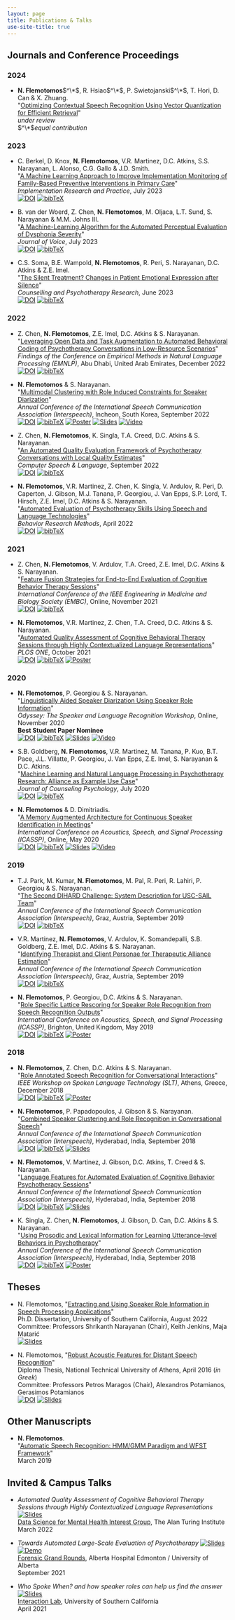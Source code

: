 ```yaml
---
layout: page
title: Publications & Talks
use-site-title: true
---
```


<script type="text/javascript">
function showOrHide(id) 
{
    var div = document.getElementById(id);
    if (div.style.display == "block") 
    {
        div.style.display = "none";
    }
    else 
    {
        div.style.display = "block";
    }
}
</script>

## Journals and Conference Proceedings

### 2024 

* __N. Flemotomos__$^\*$, R. Hsiao$^\*$, P. Swietojanski$^\*$, T. Hori, D. Can & X. Zhuang.  
"[Optimizing Contextual Speech Recognition Using Vector Quantization for Efficient Retrieval](https://arxiv.org/pdf/2411.00664)"   
*under review*  
$^\*$*equal contribution*

### 2023

<!-- * C.S. Soma, __N. Flemotomos__, S. Narayanan & Z.E. Imel.  
"That didn't feel good: The Effects of Therapist Confrontation on Client Emotional Expression during Motivational Interviewing"  
*under review* --> 

<!-- * B. van der Woerd, Z. Chen, __N. Flemotomos__, L. Timmons-Sund, M.E. Castro, F. Farrokhyar, S. Narayanan & M.M. Johns III.  
"A Machine-Learning Algorithm for the Automated Perceptual Evaluation of Voice Samples"   
*under review* --> 
    
* C. Berkel, D. Knox, __N. Flemotomos__, V.R. Martinez, D.C. Atkins, S.S. Narayanan, L. Alonso, C.G. Gallo & J.D. Smith.  
"[A Machine Learning Approach to Improve Implementation Monitoring of Family-Based Preventive Interventions in Primary Care](/work/papers/2023_ImplRes_MLFamilyPrimaryCare.pdf)"  
*Implementation Research and Practice*, July 2023  
[![DOI](/img/doi_logo_bw.png)](https://dx.doi.org/10.1177/26334895231187906) 
<a href="javascript:showOrHide('cite_2023_ImplRes_MLFamilyPrimaryCare');">![bibTeX](/img/cite_logo.png)</a> 
<div style="display:none" id="cite_2023_ImplRes_MLFamilyPrimaryCare">
<p><iframe src="/work/papers/citations/2023_ImplRes_MLFamilyPrimaryCare.bib.txt" frameborder="0" height="100"  width="90%"></iframe></p>
</div> 

* B. van der Woerd, Z. Chen, __N. Flemotomos__, M. Oljaca, L.T. Sund, S. Narayanan & M.M. Johns III.  
"[A Machine-Learning Algorithm for the Automated Perceptual Evaluation of Dysphonia Severity](/work/papers/2023_JVoice_MLDyshoniaSeverity.pdf)"  
*Journal of Voice*, July 2023  
[![DOI](/img/doi_logo_bw.png)](https://dx.doi.org/10.1016/j.jvoice.2023.06.006) 
<a href="javascript:showOrHide('cite_2023_JVoice_MLDysphoniaSeverity');">![bibTeX](/img/cite_logo.png)</a> 
<div style="display:none" id="cite_2023_JVoice_MLDysphoniaSeverity">
<p><iframe src="/work/papers/citations/2023_JVoice_MLDysphoniaSeverity.bib.txt" frameborder="0" height="100"  width="90%"></iframe></p>
</div> 

* C.S. Soma, B.E. Wampold, __N. Flemotomos__, R. Peri, S. Narayanan, D.C. Atkins & Z.E. Imel.   
"[The Silent Treatment? Changes in Patient Emotional Expression after Silence](https://onlinelibrary.wiley.com/share/author/EUJCBNEI4BCW4UFE7ZCW?target=10.1002/capr.12537)"    
*Counselling and Psychotherapy Research*, June 2023  
[![DOI](/img/doi_logo_bw.png)](https://dx.doi.org/10.1002/capr.12537) 
<a href="javascript:showOrHide('cite_2022_CAPR_SilentTreatment');">![bibTeX](/img/cite_logo.png)</a> 
<div style="display:none" id="cite_2022_CAPR_SilentTreatment">
<p><iframe src="/work/papers/citations/2022_CAPR_SilentTreatment.bib.txt" frameborder="0" height="100"  width="90%"></iframe></p>
</div> 

### 2022 

* Z. Chen, __N. Flemotomos__, Z.E. Imel, D.C. Atkins & S. Narayanan.  
"[Leveraging Open Data and Task Augmentation to Automated Behavioral Coding of Psychotherapy Conversations in Low-Resource Scenarios](/work/papers/2022_EMNLP_OpenDataTaskAugmentationBehavioralCoding.pdf)"  
*Findings of the Conference on Empirical Methods in Natural Language Processing (EMNLP)*, Abu Dhabi, United Arab Emirates, December 2022  
[![DOI](/img/doi_logo_bw.png)](https://aclanthology.org/2022.findings-emnlp.425) 
<a href="javascript:showOrHide('cite_2022_EMNLP_OpenData_TaskAugmentation_BehavioralCoding');">![bibTeX](/img/cite_logo.png)</a>  
<div style="display:none" id="cite_2022_EMNLP_OpenData_TaskAugmentation_BehavioralCoding">
<p><iframe src="/work/papers/citations/2022_EMNLP_OpenData_TaskAugmentation_BehavioralCoding.bib.txt" frameborder="0" height="100"  width="90%"></iframe></p>
</div>  

* __N. Flemotomos__ & S. Narayanan.  
"[Multimodal Clustering with Role Induced Constraints for Speaker Diarization](/work/papers/2022_IS_MultimodalClusteringRoleInducedConstraints.pdf)"   
*Annual Conference of the International Speech Communication Association (Interspeech)*, Incheon, South Korea, September 2022  
[![DOI](/img/doi_logo_bw.png)](http://dx.doi.org/10.21437/Interspeech.2022-814) 
<a href="javascript:showOrHide('cite_2022_IS_Constrained_Clustering_Diarization');">![bibTeX](/img/cite_logo.png)</a> 
[![Poster](/img/poster_logo.png)](/work/presentations/2022_IS_MultimodalClusteringRoleInducedConstraints_poster.pdf) 
[![Slides](/img/slides_logo.png)](/work/presentations/2022_IS_MultimodalClusteringRoleInducedConstraints_pres.pdf) 
[![Video](/img/video_logo.png)](/work/presentations/2022_IS_MultimodalClusteringRoleInducedConstraints_vid.mp4)  
<div style="display:none" id="cite_2022_IS_Constrained_Clustering_Diarization">
<p><iframe src="/work/papers/citations/2022_IS_Constrained_Clustering_Diarization.bib.txt" frameborder="0" height="100"  width="90%"></iframe></p>
</div>  

* Z. Chen, __N. Flemotomos__, K. Singla, T.A. Creed, D.C. Atkins & S. Narayanan.   
"[An Automated Quality Evaluation Framework of Psychotherapy Conversations with Local Quality Estimates](/work/papers/2022_CSL_Psychotherapy_LocalQuality.pdf)"  
*Computer Speech & Language*, September 2022   
[![DOI](/img/doi_logo_bw.png)](https://dx.doi.org/10.1016/j.csl.2022.101380) 
<a href="javascript:showOrHide('cite_2022_CSL_Psychotherapy_LocalQuality');">![bibTeX](/img/cite_logo.png)</a> 
<div style="display:none" id="cite_2022_CSL_Psychotherapy_LocalQuality">
<p><iframe src="/work/papers/citations/2022_CSL_Psychotherapy_LocalQuality.bib.txt" frameborder="0" height="100"  width="90%"></iframe></p>
</div>  

* __N. Flemotomos__, V.R. Martinez, Z. Chen, K. Singla, V. Ardulov, R. Peri, D. Caperton, J. Gibson, M.J. Tanana, P. Georgiou, J. Van Epps, S.P. Lord, T. Hirsch, Z.E. Imel, D.C. Atkins & S. Narayanan.   
"[Automated Evaluation of Psychotherapy Skills Using Speech and Language Technologies](https://rdcu.be/crPrw)"  
*Behavior Research Methods*, April 2022  
[![DOI](/img/doi_logo_bw.png)](http://dx.doi.org/10.3758/s13428-021-01623-4) 
<a href="javascript:showOrHide('cite_2021_BRM_Psychotherapy_Speech_Language');">![bibTeX](/img/cite_logo.png)</a> 
<div style="display:none" id="cite_2021_BRM_Psychotherapy_Speech_Language">
<p><iframe src="/work/papers/citations/2021_BRM_Psychotherapy_Speech_Language.bib.txt" frameborder="0" height="100"  width="90%"></iframe></p>
</div> 

### 2021

* Z. Chen, __N. Flemotomos__, V. Ardulov, T.A. Creed, Z.E. Imel, D.C. Atkins & S. Narayanan.  
"[Feature Fusion Strategies for End-to-End Evaluation of Cognitive Behavior Therapy Sessions](/work/papers/2021_EMBC_Feature_Fusion_CBT.pdf)"  
*International Conference of the IEEE Engineering in Medicine and Biology Society (EMBC)*, Online, November 2021  
[![DOI](/img/doi_logo_bw.png)](http://dx.doi.org/10.1109/EMBC46164.2021.9629694) 
<a href="javascript:showOrHide('cite_2021_EMBC_Feature_Fusion_CBT');">![bibTeX](/img/cite_logo.png)</a> 
<div style="display:none" id="cite_2021_EMBC_Feature_Fusion_CBT">
<p><iframe src="/work/papers/citations/2021_EMBC_Feature_Fusion_CBT.bib.txt" frameborder="0" height="100"  width="90%"></iframe></p>
</div>

* __N. Flemotomos__, V.R. Martinez, Z. Chen, T.A. Creed, D.C. Atkins & S. Narayanan.  
"[Automated Quality Assessment of Cognitive Behavioral Therapy Sessions through Highly Contextualized Language Representations](/work/papers/2021_PLOS_CBT_BERT.pdf)"  
*PLOS ONE*, October 2021  
[![DOI](/img/doi_logo_bw.png)](http://dx.doi.org/10.1371/journal.pone.0258639) 
<a href="javascript:showOrHide('cite_2021_PLOS_CBT_BERT');">![bibTeX](/img/cite_logo.png)</a> 
[![Poster](/img/poster_logo.png)](/work/presentations/2021_ECEfestival_BERT_CBT_poster.pdf) 
<div style="display:none" id="cite_2021_PLOS_CBT_BERT">
<p><iframe src="/work/papers/citations/2021_PLOS_CBT_BERT.bib.txt" frameborder="0" height="100"  width="90%"></iframe></p>
</div> 

### 2020

* __N. Flemotomos__, P. Georgiou & S. Narayanan.  
"[Linguistically Aided Speaker Diarization Using Speaker Role Information](/work/papers/2020_ODYSSEY_Linguistically_Diarization_Roles.pdf)"  
*Odyssey: The Speaker and Language Recognition Workshop*, Online, November 2020  
__Best Student Paper Nominee__  
[![DOI](/img/doi_logo_bw.png)](http://dx.doi.org/10.21437/Odyssey.2020-17) 
<a href="javascript:showOrHide('cite_2020_ODYSSEY_Linguistically_Diarization_Roles');">![bibTeX](/img/cite_logo.png)</a> 
[![Slides](/img/slides_logo.png)](/work/presentations/2020_ODYSSEY_Linguistically_Diarization_Roles_pres.pdf) 
[![Video](/img/video_logo.png)](/work/presentations/2020_ODYSSEY_Linguistically_Diarization_Roles_vid.mp4)  
<div style="display:none" id="cite_2020_ODYSSEY_Linguistically_Diarization_Roles">
<p><iframe src="/work/papers/citations/2020_ODYSSEY_Linguistically_Diarization_Roles.bib.txt" frameborder="0" height="100"  width="90%"></iframe></p>
</div>

* S.B. Goldberg, __N. Flemotomos__, V.R. Martinez, M. Tanana, P. Kuo, B.T. Pace, J.L. Villatte, P. Georgiou, J. Van Epps, Z.E. Imel, S. Narayanan & D.C. Atkins.  
"[Machine Learning and Natural Language Processing in Psychotherapy Research: Alliance as Example Use Case](/work/papers/2020_JCP_ML_NLP_Alliance.pdf)"  
*Journal of Counseling Psychology*, July 2020  
[![DOI](/img/doi_logo_bw.png)](http://dx.doi.org/10.1037/cou0000382) 
<a href="javascript:showOrHide('cite_2020_JCP_ML_NLP_Alliance');">![bibTeX](/img/cite_logo.png)</a> 
<div style="display:none" id="cite_2020_JCP_ML_NLP_Alliance">
<p><iframe src="/work/papers/citations/2020_JCP_ML_NLP_Alliance.bib.txt" frameborder="0" height="100"  width="90%"></iframe></p>
</div>

* __N. Flemotomos__ & D. Dimitriadis.  
"[A Memory Augmented Architecture for Continuous Speaker Identification in Meetings](/work/papers/2020_ICASSP_RMC_MSR.pdf)"  
*International Conference on Acoustics, Speech, and Signal Processing (ICASSP)*, Online, May 2020  
[![DOI](/img/doi_logo_bw.png)](http://dx.doi.org/10.1109/ICASSP40776.2020.9053152) 
<a href="javascript:showOrHide('cite_2020_ICASSP_RMC_MSR');">![bibTeX](/img/cite_logo.png)</a> 
[![Slides](/img/slides_logo.png)](/work/presentations/2020_ICASSP_RMC_MSR_pres.pdf) 
[![Video](/img/video_logo.png)](/work/presentations/2020_ICASSP_RMC_MSR_vid.mp4) 
<div style="display:none" id="cite_2020_ICASSP_RMC_MSR">
<p><iframe src="/work/papers/citations/2020_ICASSP_RMC_MSR.bib.txt" frameborder="0" height="100"  width="90%"></iframe></p>
</div>

<!-- ## Conference & Workshop Proceedings --> 

### 2019

* T.J. Park, M. Kumar, __N. Flemotomos__, M. Pal, R. Peri, R. Lahiri, P. Georgiou & S. Narayanan.  
"[The Second DIHARD Challenge: System Description for USC-SAIL Team](/work/papers/2019_IS_DIHARD.pdf)"  
*Annual Conference of the International Speech Communication Association (Interspeech)*, Graz, Austria, September 2019  
[![DOI](/img/doi_logo_bw.png)](http://dx.doi.org/10.21437/Interspeech.2019-1903) 
<a href="javascript:showOrHide('cite_2019_IS_DIHARD');">![bibTeX](/img/cite_logo.png)</a> 
<div style="display:none" id="cite_2019_IS_DIHARD">
<p><iframe src="/work/papers/citations/2019_IS_DIHARD.bib.txt" frameborder="0" height="100"  width="90%"></iframe></p>
</div>

* V.R. Martinez, __N. Flemotomos__, V. Ardulov, K. Somandepalli, S.B. Goldberg, Z.E. Imel, D.C. Atkins & S. Narayanan.  
"[Identifying Therapist and Client Personae for Therapeutic Alliance Estimation](/work/papers/2019_IS_Personae_Alliance.pdf)"  
*Annual Conference of the International Speech Communication Association (Interspeech)*, Graz, Austria, September 2019  
[![DOI](/img/doi_logo_bw.png)](http://dx.doi.org/10.21437/Interspeech.2019-2829) 
<a href="javascript:showOrHide('cite_2019_IS_Personae_Alliance');">![bibTeX](/img/cite_logo.png)</a> 
<div style="display:none" id="cite_2019_IS_Personae_Alliance">
<p><iframe src="/work/papers/citations/2019_IS_Personae_Alliance.bib.txt" frameborder="0" height="100"  width="90%"></iframe></p>
</div>

* __N. Flemotomos__, P. Georgiou, D.C. Atkins & S. Narayanan.  
"[Role Specific Lattice Rescoring for Speaker Role Recognition from Speech Recognition Outputs](/work/papers/2019_ICASSP_Role_Specific_ASR.pdf)"  
*International Conference on Acoustics, Speech, and Signal Processing (ICASSP)*, Brighton, United Kingdom, May 2019  
[![DOI](/img/doi_logo_bw.png)](http://dx.doi.org/10.1109/ICASSP.2019.8683900) 
<a href="javascript:showOrHide('cite_2019_ICASSP_Role_Specific_ASR');">![bibTeX](/img/cite_logo.png)</a> 
[![Poster](/img/poster_logo.png)](/work/presentations/2019_ICASSP_Role_Specific_ASR_poster.pdf)  
<div style="display:none" id="cite_2019_ICASSP_Role_Specific_ASR">
<p><iframe src="/work/papers/citations/2019_ICASSP_Role_Specific_ASR.bib.txt" frameborder="0" height="100"  width="90%"></iframe></p>
</div>

### 2018 

* __N. Flemotomos__, Z. Chen, D.C. Atkins & S. Narayanan.  
"[Role Annotated Speech Recognition for Conversational Interactions](/work/papers/2018_SLT_RASR.pdf)"  
*IEEE Workshop on Spoken Language Technology (SLT)*, Athens, Greece, December 2018  
[![DOI](/img/doi_logo_bw.png)](http://dx.doi.org/10.1109/SLT.2018.8639611) 
<a href="javascript:showOrHide('cite_2018_SLT_RASR');">![bibTeX](/img/cite_logo.png)</a> 
[![Poster](/img/poster_logo.png)](/work/presentations/2018_SLT_RASR_poster.pdf)  
<div style="display:none" id="cite_2018_SLT_RASR">
<p><iframe src="/work/papers/citations/2018_SLT_RASR.bib.txt" frameborder="0" height="100"  width="90%"></iframe></p>
</div>

* __N. Flemotomos__, P. Papadopoulos, J. Gibson & S. Narayanan.  
"[Combined Speaker Clustering and Role Recognition in Conversational Speech](/work/papers/2018_IS_SpeakerClustering.pdf)"  
*Annual Conference of the International Speech Communication Association (Interspeech)*, Hyderabad, India, September 2018  
[![DOI](/img/doi_logo_bw.png)](http://dx.doi.org/10.21437/Interspeech.2018-1654) 
<a href="javascript:showOrHide('cite_2018_IS_SpeakerClustering');">![bibTeX](/img/cite_logo.png)</a> 
[![Slides](/img/slides_logo.png)](/work/presentations/2018_IS_SpeakerClustering_pres.pdf)  
<div style="display:none" id="cite_2018_IS_SpeakerClustering">
<p><iframe src="/work/papers/citations/2018_IS_SpeakerClustering.bib.txt" frameborder="0" height="100"  width="90%"></iframe></p>
</div>

* __N. Flemotomos__, V. Martinez, J. Gibson, D.C. Atkins, T. Creed & S. Narayanan.  
"[Language Features for Automated Evaluation of Cognitive Behavior Psychotherapy Sessions](/work/papers/2018_IS_CBT_lang_features.pdf)"  
*Annual Conference of the International Speech Communication Association (Interspeech)*, Hyderabad, India, September 2018  
[![DOI](/img/doi_logo_bw.png)](http://dx.doi.org/10.21437/Interspeech.2018-1518) 
<a href="javascript:showOrHide('cite_2018_IS_CBT_lang_features');">![bibTeX](/img/cite_logo.png)</a> 
[![Slides](/img/slides_logo.png)](/work/presentations/2018_IS_CBT_lang_features_pres.pdf)  
<div style="display:none" id="cite_2018_IS_CBT_lang_features">
<p><iframe src="/work/papers/citations/2018_IS_CBT_lang_features.bib.txt" frameborder="0" height="100"  width="90%"></iframe></p>
</div>

* K. Singla, Z. Chen, __N. Flemotomos__, J. Gibson, D. Can, D.C. Atkins & S. Narayanan.  
"[Using Prosodic and Lexical Information for Learning Utterance-level Behaviors in Psychotherapy](/work/papers/2018_IS_multimodal_MISC.pdf)"  
*Annual Conference of the International Speech Communication Association (Interspeech)*, Hyderabad, India, September 2018  
[![DOI](/img/doi_logo_bw.png)](http://dx.doi.org/10.21437/Interspeech.2018-2551) 
<a href="javascript:showOrHide('cite_2018_IS_multimodal_MISC');">![bibTeX](/img/cite_logo.png)</a> 
[![Poster](/img/poster_logo.png)](/work/presentations/2018_IS_multimodal_MISC_poster.pdf)  
<div style="display:none" id="cite_2018_IS_multimodal_MISC">
<p><iframe src="/work/papers/citations/2018_IS_multimodal_MISC.bib.txt" frameborder="0" height="100"  width="90%"></iframe></p>
</div>

## Theses

* N. Flemotomos, 
"[Extracting and Using Speaker Role Information in Speech Processing Applications](/work/thesis/dissertation_NF_2022.pdf)"    
Ph.D. Dissertation, University of Southern California, August 2022   
Committee: Professors Shrikanth Narayanan (Chair), Keith Jenkins, Maja Matarić  
[![Slides](/img/slides_logo.png)](/work/presentations/2022_USC_thesis_pres.pdf)  

* N. Flemotomos, 
"[Robust Acoustic Features for Distant Speech Recognition](/work/thesis/Diploma_Thesis_NF_NTUA.pdf)"    
Diploma Thesis, National Technical University of Athens, April 2016 (*in Greek*)  
Committee: Professors Petros Maragos (Chair), Alexandros Potamianos, Gerasimos Potamianos  
[![DOI](/img/doi_logo_bw.png)](http://dx.doi.org/10.26240/heal.ntua.12402) [![Slides](/img/slides_logo.png)](/work/presentations/2016_NTUA_thesis_pres.pdf)  

## Other Manuscripts 
* __N. Flemotomos__.  
"[Automatic Speech Recognition: HMM/GMM Paradigm and WFST Framework](/work/thesis/asr_wfst_tutorial_nf.pdf)"    
 March 2019

## Invited & Campus Talks 
* *Automated Quality Assessment of Cognitive Behavioral Therapy Sessions through Highly Contextualized Language Representations* [![Slides](/img/slides_logo.png)](/work/presentations/2022_TuringTalk_CBTEvaluation.pdf)  
[Data Science for Mental Health Interest Group](https://turing-ds4mh.github.io/index.html), The Alan Turing Institute  
March 2022

* *Towards Automated Large-Scale Evaluation of Psychotherapy* [![Slides](/img/slides_logo.png)](/work/presentations/2021_FGR_AutomatedPsychEvaluation.pdf) [![Demo](/img/demo_logo.png)](/img/coreMI_session_view.mp4)  
[Forensic Grand Rounds](https://www.ualberta.ca/psychiatry/grand-rounds/forensic-grand-rounds/index.html), Alberta Hospital Edmonton / University of Alberta  
September 2021

* *Who Spoke When? and how speaker roles can help us find the answer* [![Slides](/img/slides_logo.png)](/work/presentations/2021_InteractionLabPres_RolesDiarizationIdentification_noAppendix.pdf)  
[Interaction Lab](https://uscinteractionlab.web.app/), University of Southern California  
April 2021
